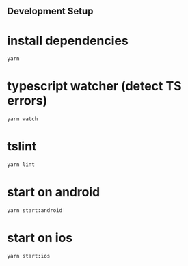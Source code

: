 ## Development Setup

# install dependencies
```bash
yarn
```

# typescript watcher (detect TS errors)
```bash
yarn watch
```

# tslint
```bash
yarn lint
```

# start on android
```bash
yarn start:android
```

# start on ios
```bash
yarn start:ios
```
